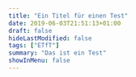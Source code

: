 ```yaml
---
title: "Ein Titel für einen Test"
date: 2019-06-03T21:51:13+01:00
draft: false
hideLastModified: false
tags: ["ETfT"]
summary: "Das ist ein Test"
showInMenu: false
---
```

